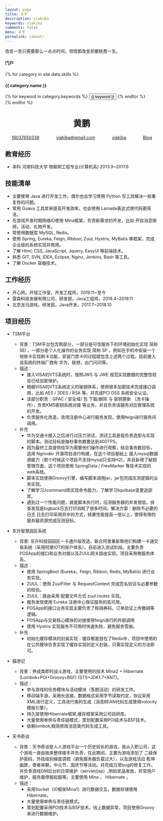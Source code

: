 ```yaml
---
layout: page
title: 关于
description: viakiba
keywords: viakiba
comments: false
menu: 关于
permalink: /about/
---
```


改变一生只需要那么一点点时间，领悟那改变却要耗费一生。

#### 门户

<!-- {% for website in site.data.social %}
* {{ website.sitename }}：[@{{ website.name }}]({{ website.url }})
{% endfor %} -->

{% for category in site.data.skills %}

#### {{ category.name }}
<div class="btn-inline">
{% for keyword in category.keywords %}
<button class="btn btn-outline" type="button">{{ keyword }}</button>
{% endfor %}
</div>
{% endfor %}

<center>
    <h1>黄鹏</h1>
    <div>
        <span>
            <a href="tel:18037650338">18037650338</a>
        </span>
        &nbsp;&nbsp;&nbsp;&nbsp;&nbsp;&nbsp;&nbsp;&nbsp;&nbsp;&nbsp;&nbsp;&nbsp;
        <span>
            <a href="mailto:viakiba@gmail.com">viakiba@gmail.com</a>
        </span>
        &nbsp;&nbsp;&nbsp;&nbsp;&nbsp;&nbsp;&nbsp;&nbsp;&nbsp;&nbsp;&nbsp;&nbsp;
        <span>
            <a href="https://github.com/viakiba">viakiba</a>
        </span>
        &nbsp;&nbsp;&nbsp;&nbsp;&nbsp;&nbsp;&nbsp;&nbsp;&nbsp;&nbsp;&nbsp;&nbsp;
        <span>
            <a href="https://blog.viakiba.cn">Blog</a>
        </span>
    </div>
</center>

## 教育经历

- 本科 河南科技大学 物联网工程专业(计算机系) 2013.9~2017.6

## 技能清单

- 主要使用 Java 进行开发工作，偶尔也会学习使用 Python 写工具解决一些重复性的问题。
- 常用 Guava 工具库来提高开发效率，也会使用 Lamada表达式使代码更简洁。
- 在游戏开发时期网络IO使用 Mina框架，负责新需求的开发，比如 开挂消息限频，活动，礼物开发。
- 常使用数据库 MySQL, Redis。
- 使用 Spring, Eureka, Feign, Ribbon, Zuul, Hystrix, MyBatis 等框架，完成企业级的系统实现并商用。
- 了解 Html, CSS, JavaScript, Jquery, EasyUI 等前端技术。
- 熟悉 GIT, SVN, IDEA, Eclipse, Nginx, Jenkins, Bash 等工具。
- 了解 Docker 容器技术。

## 工作经历

- 开心网，开瑞工作室，开发工程师，2019.11~至今
- 雷森科技发展有限公司，研发部，Java工程师，2018.4~2019.11
- 北京龙马游戏，研发部，Java开发，2017.7~2018.10

## 项目经历

- TSM平台
  - 背景：TSM平台包含两部分，一部分是可信服务下的环境初始化实现 简称 SEI ，一部分是个人化操作的业务实现 简称 SP 。例如在手机中安装一个地铁卡实现刷卡功能，安装门禁卡的过程就包含上述两个过程。目前接入该系统的终端厂商有 华为，联想，出门问问等。
  - 描述：
      - 接入VISA的VTS系统时，按照JWS 与 JWE 规范实现数据的完整性校验已经加密保护。
      - 根据VISA的VTS系统定义的秘钥体系，使用很多加密技术完成接口调用，比如 AES / 3DES / RSA 等，并完成PCI DSS 系统安全认证。
      - 该部分职责：GPAC / 安全域/ 包 下载/删除 与 密钥更新 （洗卡操作），负责KMS密钥系统对接 等业务，并且负责该服务对应管理系统的开发。
      - 负责服务化改造，改用注册中心进行服务发现，使用feign进行服务间调用。
  - 补充
    - 华为交通卡接入之后进行过压力测试，测试工具是我负责选型与实现的脚本。测试目标是每秒事务数要达到400TPS。
    - 因为最终工具提供给华为需要他们操作进行观察，结合事务数目标，选用 Ngrinder 开源项目进行构建，在这个项目基础上 接入mysql数据源能力（那个时候这个项目不支持mysql只支持H2)，并且新增了秘钥管理页面，这个项目使用 SpringData / FreeMarker 等技术实现的web系统。
    - 脚本实现使用Groovy引擎，编写脚本调用jar，jar包完成压测逻辑的业务实现。
    - 了解学习Jcommand库实现命令能力，了解学习liquibase变更追踪库。
    - 遇到过一个性能问题，就是脚本执行时，压测服务器的并发很低，排查发现是logback日志打印消耗了很多时间。解决方案：删除不必要的日志 日志打印采用异步的方式，结果性能提高一倍以上，使得有限的服务器资源完成压测目标。

- 东升智慧园区系统
  - 背景: 东升科技园园区一卡通升级改造，联合阿里重新帮他们构建一卡通交易系统（采用阿里IOT的账户体系）。目前进入测试阶段。主要负责 POSApp的接口和业务对接以及ZUUL网关路由实现。项目采用微服务体系。
  - 描述：
    - 使用 SpringBoot (Eureka，Feign, Ribbon, Redis, MyBatis) 进行业务实现。
    - ZUUL：使用 ZuulFilter 与 RequestContext 完成签名验证与必要参数的校验。
    - ZUUL：路由采用 配置文件方式 zuul.routes 实现。
    - 服务发现使用 Eureka 注册中心保证服务的高可用。
    - POSApp的接口业务实现主要负责了核销券码，订单验证上传撤销等逻辑。
    - POSApp与交易核心模块的对接使用feign进行的外部调用
    - 使用 Hystrix 实现服务不可用时快速失败，避免服务雪崩。
  - 补充
    - 初始化缓存模块的封装实现：缓存都是放在了Redis中，项目中使用的在公共模块负责实现了缓存实现的定义封装，只需实现定义的方法即可。

- 猫游记
  - 背景：养成类即时战斗游戏，主要使用的技术 Mina2 + Hibernate (Lombok+POI+Groovy+BSF)   (STS+JDK1.7+ANT)。
  - 描述：
    - 参与游戏的任务模块与活动模块（答题活动）的研发工作。 
    - 移动端手游，采用长连接，数据格式采用字节读取约定，协议采用XML进行定义，工具进行类的生成（消息BEAN代码生成使用volocity模板引擎）。
    - 持久层使用Hibernate框架,缓存框架采用公司自研库。
    - 大量使用单例与责任链模式，策划配置采用POI技术与BSF技术。
    - 依赖lombok,精简修改消息类代码生成工具。

- 天书奇谈
  - 背景：天书奇谈是人人游戏平台一个历史较长的游戏，我从入职公司，这个游戏一直由我来整体接手并负责，在此期间，主要为游戏添加了 二级保护密码，外挂级别梯度调控（避免服务器负载过大），以及游戏活动 乾坤画匣，使者来朝，中元节，国庆节等活动。并完成日常bug的修复工作。并负责游戏GM后台的日常维护（servlet/jsp）,例如奖品发放，异常用户维护，服务器停服起服等。主要使用 Mina ， Hibernate 。
  - 描述：
    - 采用Socket（IO框架Mina1）进行数据交互。数据存储使用Hibernate。
    - 大量使用单例与责任链模式。
    - 策划配置采用POI技术与BSF技术。线上数据异常，项目使用Groovy来进行数据维护。    
